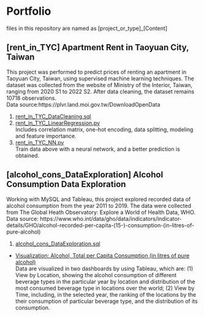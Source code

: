 # Portfolio

<p>files in this repository are named as [project_or_type]_[Content]
</p>
<h2> [rent_in_TYC] Apartment Rent in Taoyuan City, Taiwan </h1>
<p>This project was performed to predict prices of renting an apartment in Taoyuan City, Taiwan, 
using supervised machine learning techniques. 
The dataset was collected from the website of Ministry of the Interior, Taiwan, ranging from 2020 S1 to 2022 S2.
After data cleaning, the dataset remains 10718 observations.
<br>
Data source:https://plvr.land.moi.gov.tw/DownloadOpenData
</p>
<ol>
<li><a href="https://github.com/JerryJheng/portfolio/blob/main/rent_in_TYC_DataCleaning.sql">rent_in_TYC_DataCleaning.sql</a></li>
<li><a href="https://github.com/JerryJheng/portfolio/blob/main/rent_in_TYC_LinearRegression.py">rent_in_TYC_LinearRegression.py</a>
</li>
Includes correlation matrix, one-hot encoding, data splitting, modeling and feature importance. 
<li>
<a href="https://github.com/JerryJheng/portfolio/blob/main/rent_in_TYC_NN.py">rent_in_TYC_NN.py</a> 

</li>
Train data above with a neural network, and a better prediction is obtained.
</ol>
<h2>[alcohol_cons_DataExploration] Alcohol Consumption Data Exploration</h2>
<p>Working with MySQL and Tableau, this project explored recorded data of alcohol consumption from the year 2011 to 2019. 
The data were collected from The Global Heath Observatory: Explore a World of Health Data, WHO.
<br>
Data source: https://www.who.int/data/gho/data/indicators/indicator-details/GHO/alcohol-recorded-per-capita-(15-)-consumption-(in-litres-of-pure-alcohol)
</p>
<ol>
<li><a href="https://github.com/JerryJheng/portfolio/blob/main/alcohol_cons_DataExploration.sql">alcohol_cons_DataExploration.sql</a></li>
</ol>
<ul>
<li><a href="https://public.tableau.com/app/profile/jerry.jheng/viz/AlcoholConsumptionDataExploration/AlcoholConsumptionByLocation">
Visualization: Alcohol, Total per Capita Consumption (in litres of pure alcohol)</a>
</li> 
Data are visualized in two dashboards by using Tableau, which are: (1) View by Location, showing the alcohol consumption of different beverage types in the particular year by location and distribution of the most consumed beverage type in locations over the world; (2) View by Time, including, in the selected year, the ranking of the locations by the their consumption of particular beverage type, and the distribution of its consumption.
</ul> 
